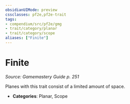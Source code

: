 ```yaml
---
obsidianUIMode: preview
cssclasses: pf2e,pf2e-trait
tags:
- compendium/src/pf2e/gmg
- trait/category/planar
- trait/category/scope
aliases: ["Finite"]
---
```

# Finite  
*Source: Gamemastery Guide p. 251*  

Planes with this trait consist of a limited amount of space.

- **Categories**: Planar, Scope